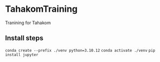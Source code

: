 # TahakomTraining
Tranining for Tahakom

## Install steps
`conda create --prefix ./venv python=3.10.12`
`conda activate ./venv`
`pip install jupyter`
